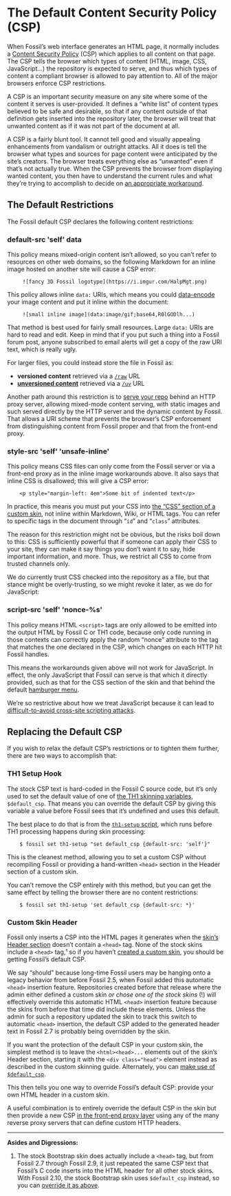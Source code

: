 # The Default Content Security Policy (CSP)

When Fossil’s web interface generates an HTML page, it
normally includes a [Content Security Policy][csp] (CSP)
which applies to all content on that page. The CSP tells the browser
which types of content (HTML, image, CSS, JavaScript...) the repository
is expected to serve, and thus which types of content a compliant
browser is allowed to pay attention to. All of the major browsers
enforce CSP restrictions.

A CSP is an important security measure on any site where some of the
content it serves is user-provided. It defines a “white list” of content
types believed to be safe and desirable, so that if any content outside
of that definition gets inserted into the repository later, the browser
will treat that unwanted content as if it was not part of the document
at all.

A CSP is a fairly blunt tool. It cannot tell good and visually appealing
enhancements from vandalism or outright attacks. All it does is tell the
browser what types and sources for page content were anticipated by the
site’s creators. The browser treats everything else as “unwanted” even
if that’s not actually true. When the CSP prevents the browser from
displaying wanted content, you then have to understand the current rules
and what they’re trying to accomplish to decide on [an appropriate
workaround](#override).


## The Default Restrictions

The Fossil default CSP declares the following content restrictions:


### <a name="base"></a> default-src 'self' data

This policy means mixed-origin content isn’t allowed, so you can’t refer to
resources on other web domains, so the following Markdown for an inline
image hosted on another site will cause a CSP error:

         ![fancy 3D Fossil logotype](https://i.imgur.com/HalpMgt.png)

This policy allows inline `data:` URIs, which means you could
[data-encode][de] your image content and put it inline within the
document:

         ![small inline image](data:image/gif;base64,R0lGODlh...)

That method is best used for fairly small resources. Large `data:` URIs
are hard to read and edit. Keep in mind that if you put such a thing
into a Fossil forum post, anyone subscribed to email alerts will get a
copy of the raw URI text, which is really ugly.

For larger files, you could instead store the file in Fossil as:

*   **versioned content** retrieved via a [`/raw`](/help?cmd=/raw) URL
*   **[unversioned content](./unvers.wiki)** retrieved
    via a [`/uv`](/help?cmd=/uv) URL

Another path around this restriction is to [serve your
repo](./server/) behind an HTTP proxy server, allowing mixed-mode
content serving, with static images and such served directly by the HTTP
server and the dynamic content by Fossil. That allows a URI scheme that
prevents the browser’s CSP enforcement from distinguishing content from
Fossil proper and that from the front-end proxy.


### <a name="style"></a> style-src 'self' 'unsafe-inline'

This policy means CSS files can only come from the Fossil server or via
a front-end proxy as in the inline image workarounds above. It also says
that inline CSS is disallowed; this will give a CSP error:

        <p style="margin-left: 4em">Some bit of indented text</p>

In practice, this means you must put your CSS into [the “CSS” section of
a custom skin][cs], not inline within Markdown, Wiki, or
HTML tags. You can refer to specific tags in the document through “`id`”
and “`class`” attributes.

The reason for this restriction might not be obvious, but the risks boil
down to this: CSS is sufficiently powerful that if someone can apply
their CSS to your site, they can make it say things you don’t want it to
say, hide important information, and more. Thus, we restrict all CSS to
come from trusted channels only.

We do currently trust CSS checked into the repository as a file, but
that stance might be overly-trusting, so we might revoke it later, as we
do for JavaScript:


### <a name="script"></a> script-src 'self' 'nonce-%s'

This policy means HTML `<script>` tags are only allowed to be emitted
into the output HTML by Fossil C or TH1 code, because only code running
in those contexts can correctly apply the random “nonce” attribute to
the tag that matches the one declared in the CSP, which changes on each
HTTP hit Fossil handles.

This means the workarounds given above will not work for JavaScript. In
effect, the only JavaScript that Fossil can serve is that which it
directly provided, such as that for the CSS section of the skin and that
behind the default [hamburger menu](./customskin.md#menu).

We’re so restrictive about how we treat JavaScript because it can lead
to [difficult-to-avoid cross-site scripting attacks][xssci].



## <a name="override"></a>Replacing the Default CSP

If you wish to relax the default CSP’s restrictions or to tighten them
further, there are two ways to accomplish that:


### <a name="th1"></a>TH1 Setup Hook

The stock CSP text is hard-coded in the Fossil C source code, but it’s
only used to set the default value of one of [the TH1 skinning
variables](./customskin.md#vars), `$default_csp`. That means you can
override the default CSP by giving this variable a value before Fossil
sees that it’s undefined and uses this default.

The best place to do that is from the [`th1-setup`
script](./th1-hooks.md), which runs before TH1 processing happens during
skin processing:

        $ fossil set th1-setup "set default_csp {default-src: 'self'}"

This is the cleanest method, allowing you to set a custom CSP without
recompiling Fossil or providing a hand-written `<head>` section in the
Header section of a custom skin.

You can’t remove the CSP entirely with this method, but you can get the
same effect by telling the browser there are no content restrictions:

        $ fossil set th1-setup 'set default_csp {default-src: *}'


### <a name="header"></a>Custom Skin Header

Fossil only inserts a CSP into the HTML pages it generates when the
[skin’s Header section](./customskin.md#headfoot) doesn’t contain a
`<head>` tag. None of the stock skins include a `<head>` tag,¹ so if you
haven’t [created a custom skin][cs], you should be getting Fossil’s
default CSP.

We say “should” because long-time Fossil users may be hanging onto a
legacy behavior from before Fossil 2.5, when Fossil added this automatic
`<head>` insertion feature. Repositories created before that release
where the admin either defined a custom skin *or chose one of the stock
skins* (!) will effectively override this automatic HTML `<head>`
insertion feature because the skins from before that time did include
these elements. Unless the admin for such a repository updated the skin
to track this switch to automatic `<head>` insertion, the default CSP
added to the generated header text in Fossil 2.7 is probably being
overridden by the skin.

If you want the protection of the default CSP in your custom skin, the
simplest method is to leave the `<html><head>...` elements out of the
skin’s Header section, starting it with the `<div class="head">` element
instead as described in the custom skinning guide. Alternately, you can
[make use of `$default_csp`](#th1).

This then tells you one way to override Fossil’s default CSP: provide
your own HTML header in a custom skin.

A useful combination is to entirely override the default CSP in the skin
but then provide a new CSP [in the front-end proxy layer](./server/)
using any of the many reverse proxy servers that can define custom HTTP
headers.


------------


**Asides and Digressions:**

1.  The stock Bootstrap skin does actually include a `<head>` tag, but
    from Fossil 2.7 through Fossil 2.9, it just repeated the same CSP
    text that Fossil’s C code inserts into the HTML header for all other
    stock skins. With Fossil 2.10, the stock Bootstrap skin uses
    `$default_csp` instead, so you can [override it as above](#th1).


[cs]:    ./customskin.md
[csp]:   https://developer.mozilla.org/en-US/docs/Web/HTTP/CSP
[de]:    https://dopiaza.org/tools/datauri/index.php
[xssci]: https://fossil-scm.org/forum/forumpost/e7c386b21f
